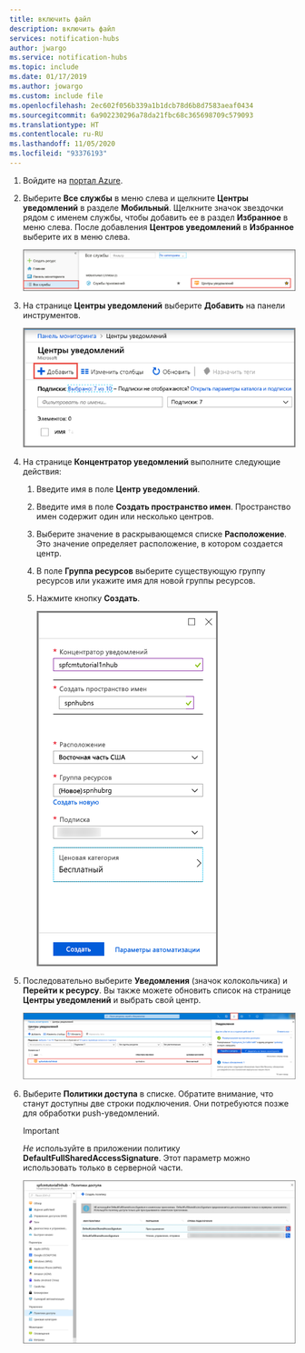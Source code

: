 ```yaml
---
title: включить файл
description: включить файл
services: notification-hubs
author: jwargo
ms.service: notification-hubs
ms.topic: include
ms.date: 01/17/2019
ms.author: jowargo
ms.custom: include file
ms.openlocfilehash: 2ec602f056b339a1b1dcb78d6b8d7583aeaf0434
ms.sourcegitcommit: 6a902230296a78da21fbc68c365698709c579093
ms.translationtype: HT
ms.contentlocale: ru-RU
ms.lasthandoff: 11/05/2020
ms.locfileid: "93376193"
---
```

1. Войдите на [портал Azure](https://portal.azure.com).

1. Выберите **Все службы** в меню слева и щелкните **Центры уведомлений** в разделе **Мобильный**. Щелкните значок звездочки рядом с именем службы, чтобы добавить ее в раздел **Избранное** в меню слева. После добавления **Центров уведомлений** в **Избранное** выберите их в меню слева.

      ![Портал Azure. Выбор Центров уведомлений](./media/notification-hubs-portal-create-new-hub/all-services-select-notification-hubs.png)

1. На странице **Центры уведомлений** выберите **Добавить** на панели инструментов.

      ![Центры уведомлений. Добавление кнопки панели инструментов](./media/notification-hubs-portal-create-new-hub/add-toolbar-button.png)

1. На странице **Концентратор уведомлений** выполните следующие действия:

    1. Введите имя в поле **Центр уведомлений**.  

    1. Введите имя в поле **Создать пространство имен**. Пространство имен содержит один или несколько центров.

    1. Выберите значение в раскрывающемся списке **Расположение**. Это значение определяет расположение, в котором создается центр.

    1. В поле **Группа ресурсов** выберите существующую группу ресурсов или укажите имя для новой группы ресурсов.

    1. Нажмите кнопку **Создать**.

        ![Портал Azure: настройка свойств концентратора уведомлений](./media/notification-hubs-portal-create-new-hub/notification-hubs-azure-portal-settings.png)

1. Последовательно выберите **Уведомления** (значок колокольчика) и **Перейти к ресурсу**. Вы также можете обновить список на странице **Центры уведомлений** и выбрать свой центр.

      ![Портал Azure: кнопка "Перейти к ресурсу"](./media/notification-hubs-portal-create-new-hub/go-to-notification-hub.png)

1. Выберите **Политики доступа** в списке. Обратите внимание, что станут доступны две строки подключения. Они потребуются позже для обработки push-уведомлений.

      >[!IMPORTANT]
      >*Не* используйте в приложении политику **DefaultFullSharedAccessSignature**. Этот параметр можно использовать только в серверной части.
      >

      ![Портал Azure: строки подключения к концентратору уведомлений](./media/notification-hubs-portal-create-new-hub/notification-hubs-connection-strings-portal.png)

